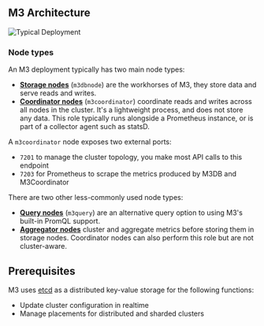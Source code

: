 ## M3 Architecture

<!-- TODO: Update image -->

![Typical Deployment](/cluster_architecture.png)

### Node types

An M3 deployment typically has two main node types:

- **[Storage nodes](/docs/v1.0/m3db)** (`m3dbnode`) are the workhorses of M3, they store data and serve reads and writes.
- **[Coordinator nodes](/docs/v1.0/m3coordinator)** (`m3coordinator`) coordinate reads and writes across all nodes in the cluster. It's a lightweight process, and does not store any data. This role typically runs alongside a Prometheus instance, or is part of a collector agent such as statsD.

A `m3coordinator` node exposes two external ports:

-   `7201` to manage the cluster topology, you make most API calls to this endpoint
-   `7203` for Prometheus to scrape the metrics produced by M3DB and M3Coordinator

There are two other less-commonly used node types:

- **[Query nodes](/docs/v1.0/m3query)** (`m3query`) are an alternative query option to using M3's built-in PromQL support.
- **[Aggregator nodes](/docs/v1.0/how_to/aggregator)** cluster and aggregate metrics before storing them in storage nodes. Coordinator nodes can also perform this role but are not cluster-aware.

<!-- TODO: Add more about what's bundled -->

## Prerequisites

M3 uses [etcd](https://etcd.io/) as a distributed key-value storage for the following functions:

-   Update cluster configuration in realtime
-   Manage placements for distributed and sharded clusters